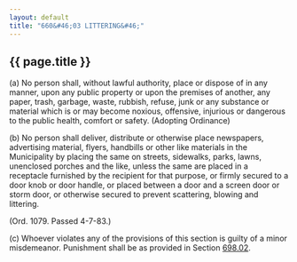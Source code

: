 ```yaml
---
layout: default 
title: "660&#46;03 LITTERING&#46;"
---
```


{{ page.title }}
----------------

​(a) No person shall, without lawful authority, place or dispose of in
any manner, upon any public property or upon the premises of another,
any paper, trash, garbage, waste, rubbish, refuse, junk or any substance
or material which is or may become noxious, offensive, injurious or
dangerous to the public health, comfort or safety. (Adopting Ordinance)

​(b) No person shall deliver, distribute or otherwise place newspapers,
advertising material, flyers, handbills or other like materials in the
Municipality by placing the same on streets, sidewalks, parks, lawns,
unenclosed porches and the like, unless the same are placed in a
receptacle furnished by the recipient for that purpose, or firmly
secured to a door knob or door handle, or placed between a door and a
screen door or storm door, or otherwise secured to prevent scattering,
blowing and littering.

(Ord. 1079. Passed 4-7-83.)

​(c) Whoever violates any of the provisions of this section is guilty of
a minor misdemeanor. Punishment shall be as provided in Section
[698.02](38e2f631.html).
